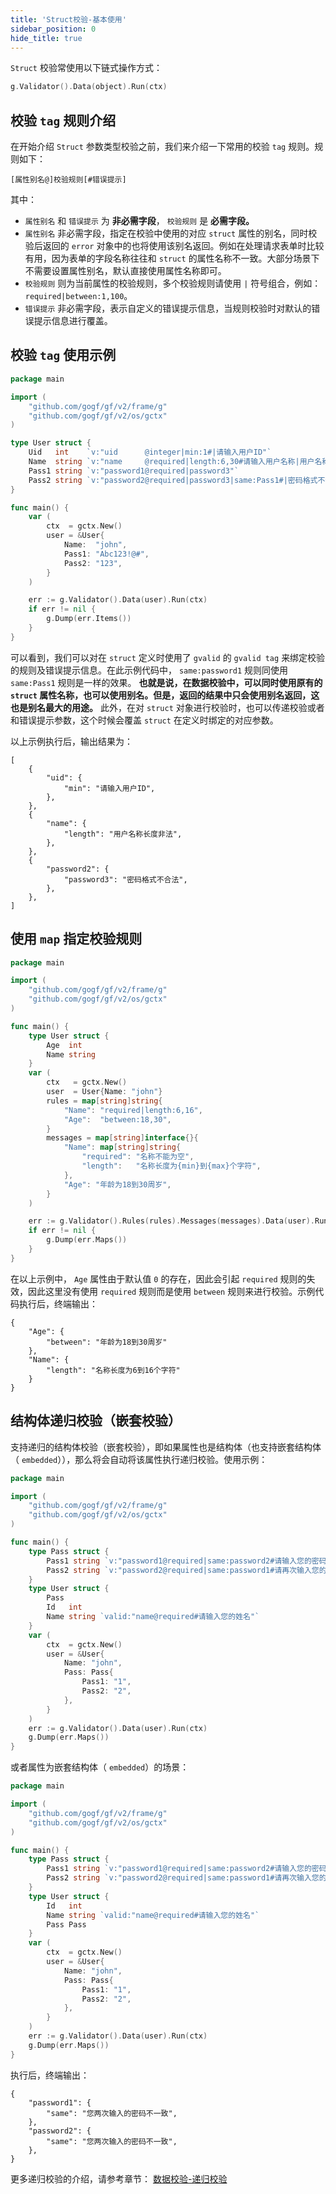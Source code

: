 ```yaml
---
title: 'Struct校验-基本使用'
sidebar_position: 0
hide_title: true
---
```


`Struct` 校验常使用以下链式操作方式：

```go
g.Validator().Data(object).Run(ctx)
```

## 校验 `tag` 规则介绍

在开始介绍 `Struct` 参数类型校验之前，我们来介绍一下常用的校验 `tag` 规则。规则如下：

```
[属性别名@]校验规则[#错误提示]
```

其中：

- `属性别名` 和 `错误提示` 为 **非必需字段**， `校验规则` 是 **必需字段。**
- `属性别名` 非必需字段，指定在校验中使用的对应 `struct` 属性的别名，同时校验后返回的 `error` 对象中的也将使用该别名返回。例如在处理请求表单时比较有用，因为表单的字段名称往往和 `struct` 的属性名称不一致。大部分场景下不需要设置属性别名，默认直接使用属性名称即可。
- `校验规则` 则为当前属性的校验规则，多个校验规则请使用 `|` 符号组合，例如： `required|between:1,100`。
- `错误提示` 非必需字段，表示自定义的错误提示信息，当规则校验时对默认的错误提示信息进行覆盖。

## 校验 `tag` 使用示例

```go
package main

import (
    "github.com/gogf/gf/v2/frame/g"
    "github.com/gogf/gf/v2/os/gctx"
)

type User struct {
    Uid   int    `v:"uid      @integer|min:1#|请输入用户ID"`
    Name  string `v:"name     @required|length:6,30#请输入用户名称|用户名称长度非法"`
    Pass1 string `v:"password1@required|password3"`
    Pass2 string `v:"password2@required|password3|same:Pass1#|密码格式不合法|两次密码不一致，请重新输入"`
}

func main() {
    var (
        ctx  = gctx.New()
        user = &User{
            Name:  "john",
            Pass1: "Abc123!@#",
            Pass2: "123",
        }
    )

    err := g.Validator().Data(user).Run(ctx)
    if err != nil {
        g.Dump(err.Items())
    }
}
```

可以看到，我们可以对在 `struct` 定义时使用了 `gvalid` 的 `gvalid tag` 来绑定校验的规则及错误提示信息。在此示例代码中， `same:password1` 规则同使用 `same:Pass1` 规则是一样的效果。 **也就是说，在数据校验中，可以同时使用原有的 `struct` 属性名称，也可以使用别名。但是，返回的结果中只会使用别名返回，这也是别名最大的用途。** 此外，在对 `struct` 对象进行校验时，也可以传递校验或者和错误提示参数，这个时候会覆盖 `struct` 在定义时绑定的对应参数。

以上示例执行后，输出结果为：

```
[
    {
        "uid": {
            "min": "请输入用户ID",
        },
    },
    {
        "name": {
            "length": "用户名称长度非法",
        },
    },
    {
        "password2": {
            "password3": "密码格式不合法",
        },
    },
]
```

## 使用 `map` 指定校验规则

```go
package main

import (
    "github.com/gogf/gf/v2/frame/g"
    "github.com/gogf/gf/v2/os/gctx"
)

func main() {
    type User struct {
        Age  int
        Name string
    }
    var (
        ctx   = gctx.New()
        user  = User{Name: "john"}
        rules = map[string]string{
            "Name": "required|length:6,16",
            "Age":  "between:18,30",
        }
        messages = map[string]interface{}{
            "Name": map[string]string{
                "required": "名称不能为空",
                "length":   "名称长度为{min}到{max}个字符",
            },
            "Age": "年龄为18到30周岁",
        }
    )

    err := g.Validator().Rules(rules).Messages(messages).Data(user).Run(ctx)
    if err != nil {
        g.Dump(err.Maps())
    }
}
```

在以上示例中， `Age` 属性由于默认值 `0` 的存在，因此会引起 `required` 规则的失效，因此这里没有使用 `required` 规则而是使用 `between` 规则来进行校验。示例代码执行后，终端输出：

```
{
    "Age": {
        "between": "年龄为18到30周岁"
    },
    "Name": {
        "length": "名称长度为6到16个字符"
    }
}
```

## 结构体递归校验（嵌套校验）

支持递归的结构体校验（嵌套校验），即如果属性也是结构体（也支持嵌套结构体（ `embedded`）），那么将会自动将该属性执行递归校验。使用示例：

```go
package main

import (
    "github.com/gogf/gf/v2/frame/g"
    "github.com/gogf/gf/v2/os/gctx"
)

func main() {
    type Pass struct {
        Pass1 string `v:"password1@required|same:password2#请输入您的密码|您两次输入的密码不一致"`
        Pass2 string `v:"password2@required|same:password1#请再次输入您的密码|您两次输入的密码不一致"`
    }
    type User struct {
        Pass
        Id   int
        Name string `valid:"name@required#请输入您的姓名"`
    }
    var (
        ctx  = gctx.New()
        user = &User{
            Name: "john",
            Pass: Pass{
                Pass1: "1",
                Pass2: "2",
            },
        }
    )
    err := g.Validator().Data(user).Run(ctx)
    g.Dump(err.Maps())
}
```

或者属性为嵌套结构体（ `embedded`）的场景：

```go
package main

import (
    "github.com/gogf/gf/v2/frame/g"
    "github.com/gogf/gf/v2/os/gctx"
)

func main() {
    type Pass struct {
        Pass1 string `v:"password1@required|same:password2#请输入您的密码|您两次输入的密码不一致"`
        Pass2 string `v:"password2@required|same:password1#请再次输入您的密码|您两次输入的密码不一致"`
    }
    type User struct {
        Id   int
        Name string `valid:"name@required#请输入您的姓名"`
        Pass Pass
    }
    var (
        ctx  = gctx.New()
        user = &User{
            Name: "john",
            Pass: Pass{
                Pass1: "1",
                Pass2: "2",
            },
        }
    )
    err := g.Validator().Data(user).Run(ctx)
    g.Dump(err.Maps())
}
```

执行后，终端输出：

```
{
    "password1": {
        "same": "您两次输入的密码不一致",
    },
    "password2": {
        "same": "您两次输入的密码不一致",
    },
}
```

更多递归校验的介绍，请参考章节： [数据校验-递归校验](output/goframe-v2.6-md/核心组件/数据校验/数据校验-递归校验)